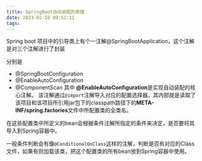 ```yaml
---
title: SpringBoot自动装配的原理
date: 2023-02-18 09:52:11
tags:
---
```

Spring boot 项目中的引导类上有个一注解@SpringBootApplication，这个注解是对三个注解进行了封装
<!--more-->
分别是
- @SpringBootConfiguration
- @EnableAutoConfiguration
- @ComponentScan
其中 **@EnableAutoConfiguration**是实现自动装配的核心注解。
该注解通过`@import`注解导入对应的配置选择器。其内部就是读取了该项目和该项目所引用jar包下的classpath路径下的**META-INF/spring.factories**文件中所配置类的全类名。

在这些配置类中所定义的bean会根据条件注解所指定的条件来决定，是否要将其导入到Spring容器中。

一般条件判断会有像`@ConditionalOnClass`这样的注解，判断是否有对应的Class文件，如果有则加载该类，把这个配置类的所有bean放到Spring容器中使用。

